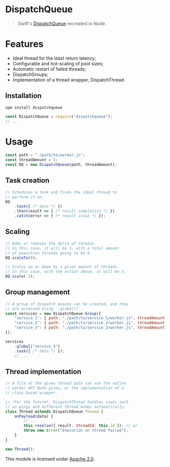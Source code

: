 
# DispatchQueue

> Swift's [DispatchQueue](https://developer.apple.com/documentation/dispatch/dispatchqueue) recreated in Node.


# Features
* Ideal thread for the least return latency;
* Configurable and hot-scaling of pool sizes;
* Automatic restart of failed threads;
* DispatchGroups;
* Implementation of a thread wrapper, DispatchThread.

## Installation
`npm install dispatchqueue`
```js
const DispatchQueue = require("dispatchqueue");
// ...
```


# Usage
```js
const path = "./path/to/worker.js";
const threadAmount = 5;
const DQ = new DispatchQueue(path, threadAmount);
```

## Task creation
```js
// Schedules a task and finds the ideal thread to
// perform it on.
DQ
    .task({ /* data */ })
    .then(result => { /* result completion */ })
    .catch(error => { /* result issue */ });
```

## Scaling
```js
// Adds or removes the delta of threads.
// In this case, it will be 3, with a total amount
// of execution threads going to be 8.
DQ.scaleTo(8);

// Scales up or down by a given amount of threads.
// In this case, with the action above, it will be 5.
DQ.scale(-3);
```

## Group management
```js
// A group of dispatch queues can be created, and they
// are accessed using `.global()`.
const services = new DispatchQueue.Group({
    "service_1": { path: "./path/to/service_1/worker.js", threadAmount: 3 },
    "service_2": { path: "./path/to/service_2/worker.js", threadAmount: 5, deferThreadInit: true },
    "service_3": { path: "./path/to/service_3/worker.js", threadAmount: 4, deferThreadInit: true }
});

services
    .global("service_3")
    .task({ /* data */ });
    // ...
```

## Thread implementation
```js
// A file at the given thread path can use the native
// worker API Node gives, or the implementation of a
// class-based wrapper.

// *For the future*, DispatchThread handles cases such
// as pings and different thread modes automatically.
class Thread extends DispatchQueue.Thread {
    onPayload(data) {
        // ...
        this.resolve({ result, threadId: this.id }); // or
        throw new Error("Execution on thread failed");
    }
}

new Thread();
```


This module is licensed under [Apache 2.0](http://www.apache.org/licenses/LICENSE-2.0).
